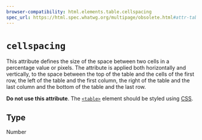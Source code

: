```yaml
---
browser-compatibility: html.elements.table.cellspacing
spec_url: https://html.spec.whatwg.org/multipage/obsolete.html#attr-table-cellspacing
---
```


# `cellspacing`

This attribute defines the size of the space between two cells in a percentage value or pixels. The attribute is applied both horizontally and vertically, to the space between the top of the table and the cells of the first row, the left of the table and the first column, the right of the table and the last column and the
bottom of the table and the last row.

**Do not use this attribute**. The [`<table>`](https://developer.mozilla.org/en-US/docs/Web/HTML/Element/table) element should be styled using [CSS](https://developer.mozilla.org/en-US/docs/CSS).

## Type

Number
